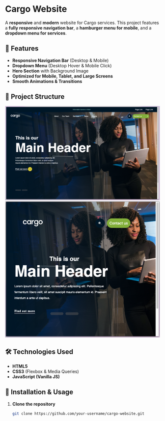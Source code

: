 # Cargo Website

A **responsive** and **modern** website for Cargo services. This project features a **fully responsive navigation bar**, a **hamburger menu for mobile**, and a **dropdown menu for services**.

## 🚀 Features

- **Responsive Navigation Bar** (Desktop & Mobile)
- **Dropdown Menu** (Desktop Hover & Mobile Click)
- **Hero Section** with Background Image
- **Optimized for Mobile, Tablet, and Large Screens**
- **Smooth Animations & Transitions**

## 📂 Project Structure
![screen](https://github.com/kamilawroblewska/Cargo/blob/main/assets/screen1.png?raw=true)
![screen2](https://github.com/kamilawroblewska/Cargo/blob/main/assets/screen3.png?raw=true)

## 🛠️ Technologies Used

- **HTML5**  
- **CSS3** (Flexbox & Media Queries)  
- **JavaScript (Vanilla JS)**  

## 📜 Installation & Usage

1. **Clone the repository**  
   ```sh
   git clone https://github.com/your-username/cargo-website.git
